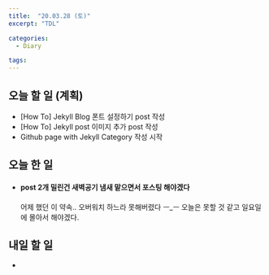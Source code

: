 ```yaml
---
title:  "20.03.28 (토)"
excerpt: "TDL"

categories:
  - Diary

tags:
---
```


## 오늘 할 일 (계획)

- [How To] Jekyll Blog 폰트 설정하기 post 작성
- [How To] Jekyll post 이미지 추가 post 작성
- Github page with Jekyll Category 작성 시작



## 오늘 한 일

- #### post 2개 밀린건 새벽공기 냄새 맡으면서 포스팅 해야겠다

  어제 했던 이 약속.. 오버워치 하느라 못해버렸다 ㅡ_ㅡ 오늘은 못할 것 같고 일요일에 몰아서 해야겠다.

  
  
  


## 내일 할 일

- 

